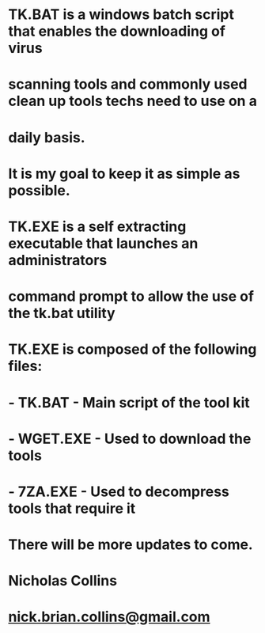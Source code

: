 # 
#
# TK.BAT is a windows batch script that enables the downloading of virus
# scanning tools and commonly used clean up tools techs need to use on a 
# daily basis.
#
# It is my goal to keep it as simple as possible.
# 
# TK.EXE is a self extracting executable that launches an administrators
# command prompt to allow the use of the tk.bat utility
#
# TK.EXE is composed of the following files:
# 
#  - TK.BAT - Main script of the tool kit
#  - WGET.EXE - Used to download the tools
#  - 7ZA.EXE - Used to decompress tools that require it
#
#  There will be more updates to come.
#  Nicholas Collins  
#  nick.brian.collins@gmail.com
# 
